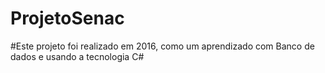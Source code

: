 # ProjetoSenac

#Este projeto foi realizado em 2016, como um aprendizado com Banco de dados e usando a tecnologia C#   
